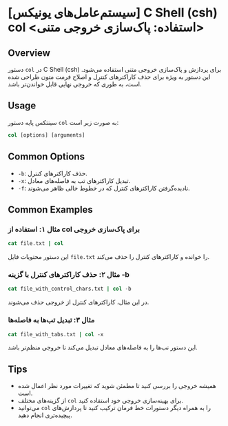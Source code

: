 # [سیستم‌عامل‌های یونیکس] C Shell (csh) col <استفاده: پاک‌سازی خروجی متنی>

## Overview
دستور `col` در C Shell (csh) برای پردازش و پاک‌سازی خروجی متنی استفاده می‌شود. این دستور به ویژه برای حذف کاراکترهای کنترل و اصلاح فرمت متون طراحی شده است، به طوری که خروجی نهایی قابل خواندن‌تر باشد.

## Usage
سینتکس پایه دستور `col` به صورت زیر است:

```csh
col [options] [arguments]
```

## Common Options
- `-b`: حذف کاراکترهای کنترل.
- `-x`: تبدیل کاراکترهای تب به فاصله‌های معادل.
- `-f`: نادیده‌گرفتن کاراکترهای کنترل که در خطوط خالی ظاهر می‌شوند.

## Common Examples
### مثال ۱: استفاده از col برای پاک‌سازی خروجی
```csh
cat file.txt | col
```
این دستور محتویات فایل `file.txt` را خوانده و کاراکترهای کنترل را حذف می‌کند.

### مثال ۲: حذف کاراکترهای کنترل با گزینه -b
```csh
cat file_with_control_chars.txt | col -b
```
در این مثال، کاراکترهای کنترل از خروجی حذف می‌شوند.

### مثال ۳: تبدیل تب‌ها به فاصله‌ها
```csh
cat file_with_tabs.txt | col -x
```
این دستور تب‌ها را به فاصله‌های معادل تبدیل می‌کند تا خروجی منظم‌تر باشد.

## Tips
- همیشه خروجی را بررسی کنید تا مطمئن شوید که تغییرات مورد نظر اعمال شده است.
- از گزینه‌های مختلف `col` برای بهینه‌سازی خروجی خود استفاده کنید.
- می‌توانید `col` را به همراه دیگر دستورات خط فرمان ترکیب کنید تا پردازش‌های پیچیده‌تری انجام دهید.